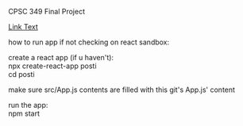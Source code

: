 CPSC 349 Final Project

[Link Text]([https://example.com](https://vcglc6.csb.app/))

how to run app
if not checking on react sandbox:

create a react app (if u haven't):<br>
npx create-react-app posti<br>
cd posti

make sure src/App.js contents are filled with this git's App.js' content

run the app:<br>
npm start

